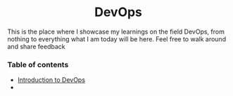 
<div style="text-align:center">
  <h1>DevOps</h1>
</div>


This is the place where I showcase my learnings on the field DevOps, from nothing to everything what I am today will be here. Feel free to walk around and share feedback

### Table of contents

- [Introduction to DevOps](https://github.com/Akash-vadakkeveetil/Devops/tree/main/1.Introduction%20to%20Devops)
- 


